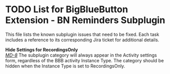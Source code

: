 # TODO List for BigBlueButton Extension - BN Reminders Subplugin
This file lists the known subplugin issues that need to be fixed. Each task includes a reference to its corresponding Jira ticket for additional details.

**Hide Settings for RecordingsOnly**  
    _[MD-8](https://blindsidenetworks.atlassian.net/browse/MD-8)_  The subplugin category will always appear in the Activity settings form, regardless of the BBB activity Instance Type. The category should be hidden when the Instance Type is set to RecordingsOnly.    